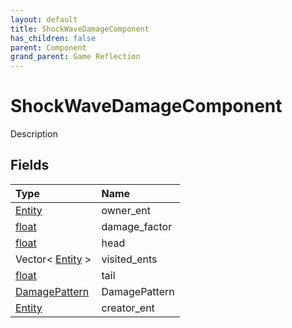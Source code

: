 ```yaml
---
layout: default
title: ShockWaveDamageComponent
has_children: false
parent: Component
grand_parent: Game Reflection
---
```

# ShockWaveDamageComponent
Description 

## Fields

| Type | Name |
|:----------|:--------------|
| [Entity](/riftbreaker-wiki/docs/game-reflection/classes/entity/) | owner_ent |
| [float](/riftbreaker-wiki/docs/game-reflection/components/float/) | damage_factor |
| [float](/riftbreaker-wiki/docs/game-reflection/components/float/) | head |
| Vector< [Entity](/riftbreaker-wiki/docs/game-reflection/classes/entity/) > | visited_ents |
| [float](/riftbreaker-wiki/docs/game-reflection/components/float/) | tail |
| [DamagePattern](/riftbreaker-wiki/docs/game-reflection/classes/damage_pattern/) | DamagePattern |
| [Entity](/riftbreaker-wiki/docs/game-reflection/classes/entity/) | creator_ent |

